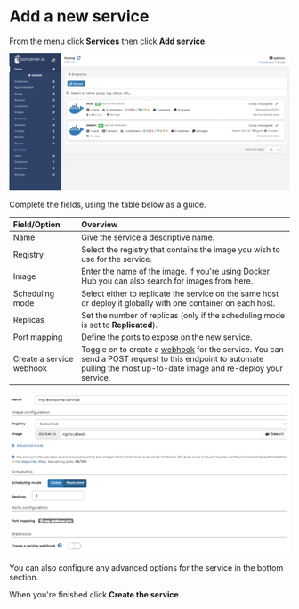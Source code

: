 # Add a new service

From the menu click **Services** then click **Add service**.

![](../../../.gitbook/assets/services-create-1.gif)

Complete the fields, using the table below as a guide.

| Field/Option | Overview |
| :--- | :--- |
| Name | Give the service a descriptive name. |
| Registry | Select the registry that contains the image you wish to use for the service. |
| Image | Enter the name of the image. If you're using Docker Hub you can also search for images from here. |
| Scheduling mode | Select either to replicate the service on the same host or deploy it globally with one container on each host. |
| Replicas | Set the number of replicas \(only if the scheduling mode is set to **Replicated**\). |
| Port mapping | Define the ports to expose on the new service. |
| Create a service webhook | Toggle on to create a [webhook](webhooks.md) for the service. You can send a POST request to this endpoint to automate pulling the most up-to-date image and re-deploy your service. |

![](../../../.gitbook/assets/services-create-2.png)

You can also configure any advanced options for the service in the bottom section.

When you're finished click **Create the service**.

